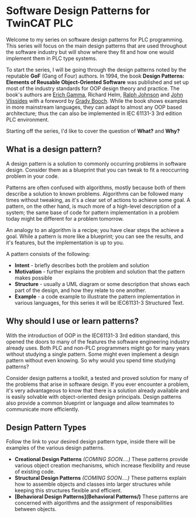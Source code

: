 # **Software Design Patterns for TwinCAT PLC**



  Welcome to my series on software design patterns for PLC programming. This series will focus on the main design patterns that are used throughout the software industry but will show where they fit and how one would implement them in PLC type systems.



  To start the series, I will be going through the design patterns noted by the reputable **GoF** (Gang of Four) authors. In 1994, the book **Design Patterns: Elements of Reusable Object-Oriented Software** was published and set up most of the industry standards for OOP design theory and practice. The book's authors are [Erich Gamma](https://en.wikipedia.org/wiki/Erich_Gamma), Richard Helm, [Ralph Johnson](https://en.wikipedia.org/wiki/Ralph_Johnson_(computer_scientist)) and [John Vlissides](https://en.wikipedia.org/wiki/John_Vlissides) with a foreword by [Grady Booch](https://en.wikipedia.org/wiki/Grady_Booch). While the book shows examples in more mainstream languages, they can adapt to almost any OOP based architecture; thus the can also be implemented in IEC 61131-3 3rd edition PLC environment.



  Starting off the series, I'd like to cover the question of **What?** and **Why?**



## **What is a design pattern?**

  A design pattern is a solution to commonly occurring problems in software design. Consider them as a blueprint that you can tweak to fit a reoccurring problem in your code.

  Patterns are often confused with algorithms, mostly because both of them describe a solution to known problems. Algorithms can be followed many times without tweaking, as it's a clear set of actions to achieve some goal. A pattern, on the other hand, is much more of a high-level description of a system; the same base of code for pattern implementation in a problem today might be different for a problem tomorrow. 

  An analogy to an algorithm is a recipe; you have clear steps the achieve a goal. While a pattern is more like a blueprint; you can see the results, and it's features, but the implementation is up to you.



  A pattern consists of the following:

  - **Intent** - briefly describes both the problem and solution
  - **Motivation** - further explains the problem and solution that the pattern makes possible
  - **Structure** - usually a UML diagram or some description that shows each part of the design, and how they relate to one another.
  - **Example** - a code example to illustrate the pattern implementation in various languages, for this series it will be IEC61131-3 Structured Text.



## **Why should I use or learn patterns?**

  With the introduction of OOP in the IEC61131-3 3rd edition standard, this opened the doors to many of the features the software engineering industry already uses. Both PLC and non-PLC programmers might go for many years without studying a single pattern. Some might even implement a design pattern without even knowing. So why would you spend time studying patterns?

  Consider design patterns a toolkit, a tested and proved solution for many of the problems that arise in software design. If you ever encounter a problem, it's very advantageous to know that there is a solution already available and is easily solvable with object-oriented design principals. Design patterns also provide a common blueprint or language and allow teammates to communicate more efficiently. 





## **Design Pattern Types**

  Follow the link to your desired design pattern type, inside there will be examples of the various design patterns.

  - **Creational Design Patterns** *(COMING SOON....)* These patterns provide various object creation mechanisms, which increase flexibility and reuse of existing code.
  - **Structural Design Patterns** *(COMING SOON....)* These patterns explain how to assemble objects and classes into larger structures while keeping this structures flexible and efficient.
  - **[Behavioral Design Patterns](Behavioral Patterns/)** These patterns are concerned with algorithms and the assignment of responsibilities between objects.

